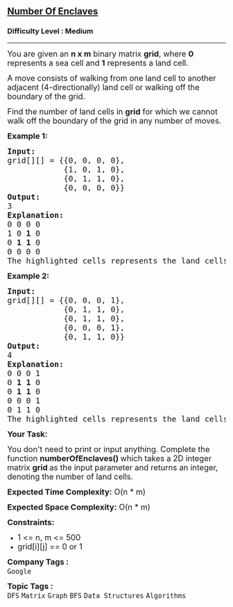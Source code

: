 <h2><a href="https://practice.geeksforgeeks.org/problems/number-of-enclaves/1?page=1&category[]=BFS&sortBy=difficulty">Number Of Enclaves</a></h2><h3>Difficulty Level : Medium</h3><hr><div class="problems_problem_content__Xm_eO"><p><span style="font-size:18px">You are given an <strong>n&nbsp;x m</strong>&nbsp;binary matrix <strong>grid</strong>, where <strong>0</strong> represents a sea cell and <strong>1</strong> represents a land cell.</span></p>

<p><span style="font-size:18px">A move consists of walking from one land cell to another adjacent (4-directionally) land cell or walking off the boundary of the grid.</span></p>

<p><span style="font-size:18px">Find the number of land cells in <strong>grid</strong> for which we cannot walk off the boundary of the grid in any number of moves.</span></p>

<p><strong><span style="font-size:18px">Example 1:</span></strong></p>

<pre><span style="font-size:18px"><strong>Input:</strong></span>
<span style="font-size:18px">grid[][] = {{0, 0, 0, 0},
            {1, 0, 1, 0},
            {0, 1, 1, 0},
            {0, 0, 0, 0}}</span>
<span style="font-size:18px"><strong>Output:</strong></span>
<span style="font-size:18px">3</span>
<span style="font-size:18px"><strong>Explanation:</strong></span>
<span style="font-size:18px">0 0 0 0
1 0 <strong>1</strong> 0
0 <strong>1</strong> <strong>1</strong> 0
0 0 0 0</span>
<span style="font-size:18px">The highlighted cells represents the land cells.</span>
</pre>

<p><strong><span style="font-size:18px">Example 2:</span></strong></p>

<pre><span style="font-size:18px"><strong>Input:</strong></span>
<span style="font-size:18px">grid[][] = {{0, 0, 0, 1},
            {0, 1, 1, 0},
            {0, 1, 1, 0},
            {0, 0, 0, 1},
            {0, 1, 1, 0}}</span>
<span style="font-size:18px"><strong>Output:</strong></span>
<span style="font-size:18px">4</span>
<span style="font-size:18px"><strong>Explanation:</strong></span>
<span style="font-size:18px">0 0 0 1
0 <strong>1</strong> <strong>1</strong> 0
0 <strong>1</strong> <strong>1</strong> 0
0 0 0 1
0 1 1 0</span>
<span style="font-size:18px">The highlighted cells represents the land cells.</span></pre>

<p><strong><span style="font-size:18px">Your Task:</span></strong></p>

<p><span style="font-size:18px">You don't need to print or input anything. Complete the function <strong>numberOfEnclaves()&nbsp;</strong>which takes a 2D integer matrix <strong>grid&nbsp;</strong>as the input parameter and returns an integer, denoting the number of land cells.</span></p>

<p><span style="font-size:18px"><strong>Expected Time Complexity:</strong> O(n * m)</span></p>

<p><span style="font-size:18px"><strong>Expected Space Complexity:</strong> O(n * m)</span></p>

<p><strong><span style="font-size:18px">Constraints:</span></strong></p>

<ul>
	<li><span style="font-size:18px">1 &lt;= n, m &lt;= 500</span></li>
	<li><span style="font-size:18px">grid[i][j] == 0 or 1</span></li>
</ul>
</div><p><span style=font-size:18px><strong>Company Tags : </strong><br><code>Google</code>&nbsp;<br><p><span style=font-size:18px><strong>Topic Tags : </strong><br><code>DFS</code>&nbsp;<code>Matrix</code>&nbsp;<code>Graph</code>&nbsp;<code>BFS</code>&nbsp;<code>Data Structures</code>&nbsp;<code>Algorithms</code>&nbsp;